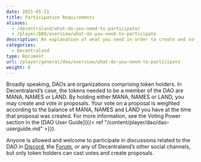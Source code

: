 ```yaml
---
date: 2021-05-21
title: Participation Requirements
aliases:
  - /decentraland/what-do-you-need-to-participate/
  - /player/DAO/overview/what-do-you-need-to-participate
description: An explanation of what you need in order to create and vote in proposals in the DAO.
categories:
  - Decentraland
type: Document
url: /player/general/dao/overview/what-do-you-need-to-participate
weight: 8
---
```


Broadly speaking, DAOs are organizations comprising token holders. In Decentraland’s case, the tokens needed to be a member of the DAO are MANA, NAMES or LAND. By holding either MANA, NAMES or LAND, you may create and vote in proposals. Your vote on a proposal is weighted according to the balance of MANA, NAMES and LAND you have at the time that proposal was created. For more information, see the Voting Power section in the [DAO User Guide]({{< ref "/content/player/dao/dao-userguide.md" >}}).

Anyone is allowed and welcome to participate in discussions related to the DAO in [Discord](https://dcl.gg/daodiscord), the [Forum](https://forum.decentraland.org/), or any of Decentraland’s other social channels, but only token holders can cast votes and create proposals.
